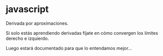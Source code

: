 # javascript

Derivada por aproximaciones.

Si solo estás aprendiendo derivadas fíjate en cómo convergen los límites derecho e izquierdo. 

Luego estará documentado para que lo entendamos mejor...
